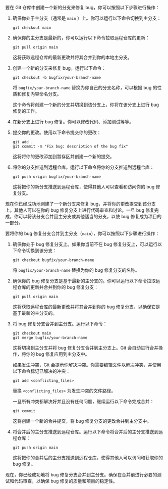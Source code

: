 要在 Git 仓库中创建一个新的分支来修复 bug，你可以按照以下步骤进行操作：

1. 确保你处于主分支（通常是 `main` ）上。你可以运行以下命令切换到主分支：

   ```shell
   git checkout main
   ```

2. 确保你的主分支是最新的，你可以运行以下命令拉取远程仓库的更新：

   ```shell
   git pull origin main
   ```

   这将获取远程仓库的最新更改并将其合并到你的本地主分支。

3. 创建一个新的分支来修复 bug。运行以下命令：

   ```shell
   git checkout -b bugfix/your-branch-name
   ```

   将 `bugfix/your-branch-name` 替换为你自己的分支名称，可以根据 bug 的性质和修复内容命名分支。

   这个命令将创建一个新的分支并切换到该分支上，你将在该分支上进行 bug 修复的工作。

4. 在新分支上进行 bug 修复。你可以修改代码、添加测试等等。

5. 提交你的更改。使用以下命令提交你的更改：

   ```shell
   git add .
   git commit -m "Fix bug: description of the bug fix"
   ```

   这将将你的更改添加到暂存区并创建一个新的提交。

6. 将你的分支推送到远程仓库。运行以下命令将你的分支推送到远程仓库：

   ```shell
   git push origin bugfix/your-branch-name
   ```

   这将把你的新分支推送到远程仓库，使得其他人可以查看和访问你的 bug 修复分支。

现在你已经成功地创建了一个新分支来修复 bug，并将你的更改提交到该分支上。其他人可以在你的 bug 修复分支上进行代码审查和讨论。一旦 bug 修复完成，你可以将该分支合并回主分支或其他适当的分支，以使 bug 修复成为项目的一部分。




要将你的 bug 修复分支合并到主分支（`main`），你可以按照以下步骤进行操作：

1. 确保你处于 bug 修复分支上。如果你当前不在 bug 修复分支上，可以运行以下命令切换到该分支：

   ```shell
   git checkout bugfix/your-branch-name
   ```

   将 `bugfix/your-branch-name` 替换为你的 bug 修复分支的名称。

2. 确保你的 bug 修复分支是基于最新的主分支的。你可以运行以下命令拉取远程仓库的更新并合并到你的 bug 修复分支：

   ```shell
   git pull origin main
   ```

   这将获取远程仓库的最新更改并将其合并到你的 bug 修复分支，以确保它是基于最新的主分支的。

3. 将 bug 修复分支合并到主分支。运行以下命令：

   ```shell
   git checkout main
   git merge bugfix/your-branch-name
   ```

   这将切换到主分支并将 bug 修复分支合并到主分支上。Git 会自动进行合并操作，将你的 bug 修复应用到主分支中。

   如果发生冲突，Git 会提示你解决冲突。你需要编辑文件以解决冲突，并使用以下命令标记已解决的冲突：

   ```shell
   git add <conflicting_files>
   ```

   替换 `<conflicting_files>` 为发生冲突的文件路径。

   一旦所有冲突都解决好并且没有任何问题，继续运行以下命令完成合并：

   ```shell
   git commit
   ```

   这将创建一个新的合并提交，将 bug 修复分支的更改合并到主分支中。

4. 将合并后的主分支推送到远程仓库。运行以下命令将合并后的主分支推送到远程仓库：

   ```shell
   git push origin main
   ```

   这将把你的合并后的主分支推送到远程仓库，使得其他人可以访问和获取你的 bug 修复。

现在，你已经成功地将 bug 修复分支合并到主分支。确保在合并前进行必要的测试和代码审查，以确保 bug 修复的质量和项目的稳定性。